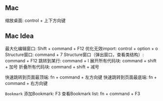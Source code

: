 ## Mac
缩放桌面: control + 上下方向键

## Mac Idea
 最大化编辑窗口: Shift + command + F12
 优化无效import: control + option + o
 Structure窗口: command + 7
 Structure窗口（弹出窗口，查看类结构）: command + F12
 跳转到某行: command + l
 展开所有代码块: command + shift + 加号
 折叠所有代码块: command + shift + 减号

 快速跳转到页面最顶端: fn + command + 左方向键
 快速跳转到页面最底端: fn + command + 右方向键

`Bookmark`
添加Bookmark: F3
查看Bookmark list: fn + command + F3
